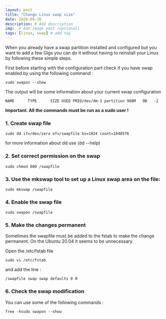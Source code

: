 ```yaml
---
layout: post
title: "Change Linux swap size"
date: 2020-09-20
description: # Add description
img:  # Add image post (optional)
tags: [linux, swap] # add tag
---
```


When you already have a swap partition installed and configured but you want to add a few Gigs you can do it without having to reinstall your Linux by following these simple steps.

First before starting with the configuration part check if you have swap enabled by using the following command :

    sudo swapon --show

The output will be some information about your current swap configuration 

    NAME      TYPE      SIZE USED PRIO/dev/dm-1 partition 980M   0B   -2

**Important. All the commands must be run as a sudo user !**

### 1. Create swap file

    sudo dd if=/dev/zero of=/swapfile bs=1024 count=1048576

for more information about dd use (dd --help)

### 2. Set correct permission on the swap 

    sudo chmod 600 /swapfile

### 3. Use the mkswap tool to set up a Linux swap area on the file:

    sudo mkswap /swapfile

### 4. Enable the swap file

    sudo swapon /swapfile

### 5. Make the changes permanent

Sometimes the swapfile must be added to the fstab to make the change permanent. On the Ubuntu 20.04 it seems to be unnecessary.

Open the /etc/fstab file 

    sudo vi /etc/fstab

and add the line :

    /swapfile swap swap defaults 0 0

### 6. Check the swap modification

You can use some of the following commands :

    free -hsudo swapon --show
